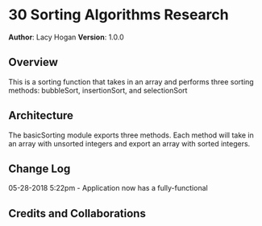 # 30 Sorting Algorithms Research
**Author**: Lacy Hogan
**Version**: 1.0.0

## Overview
This is a sorting function that takes in an array and performs three sorting methods: bubbleSort, insertionSort, and selectionSort

## Architecture
The basicSorting module exports three methods. Each method will take in an array with unsorted integers and export an array with sorted integers. 

## Change Log
05-28-2018 5:22pm - Application now has a fully-functional

## Credits and Collaborations